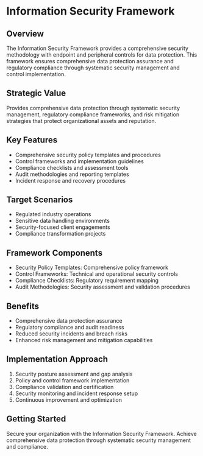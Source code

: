 # Information Security Framework

## Overview
The Information Security Framework provides a comprehensive security methodology with endpoint and peripheral controls for data protection. This framework ensures comprehensive data protection assurance and regulatory compliance through systematic security management and control implementation.

## Strategic Value
Provides comprehensive data protection through systematic security management, regulatory compliance frameworks, and risk mitigation strategies that protect organizational assets and reputation.

## Key Features
- Comprehensive security policy templates and procedures
- Control frameworks and implementation guidelines
- Compliance checklists and assessment tools
- Audit methodologies and reporting templates
- Incident response and recovery procedures

## Target Scenarios
- Regulated industry operations
- Sensitive data handling environments
- Security-focused client engagements
- Compliance transformation projects

## Framework Components
- Security Policy Templates: Comprehensive policy framework
- Control Frameworks: Technical and operational security controls
- Compliance Checklists: Regulatory requirement mapping
- Audit Methodologies: Security assessment and validation procedures

## Benefits
- Comprehensive data protection assurance
- Regulatory compliance and audit readiness
- Reduced security incidents and breach risks
- Enhanced risk management and mitigation capabilities

## Implementation Approach
1. Security posture assessment and gap analysis
2. Policy and control framework implementation
3. Compliance validation and certification
4. Security monitoring and incident response setup
5. Continuous improvement and optimization

## Getting Started
Secure your organization with the Information Security Framework. Achieve comprehensive data protection through systematic security management and compliance.